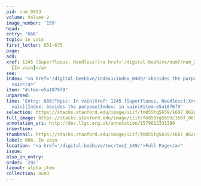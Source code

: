 ```yaml
---
pid: num_0923
volume: Volume 2
image_number: '159'
head:
entry: '666'
topic: In vain
first_letter: 651-675
page:
add:
xref: 1245 [Superfluous, Needless]|<a href='/digital-beehive/num7/num_2316/'>1553
  [In vain]</a>
see:
index: "<a href='/digital-beehive/index1/index_0409/'>besides the purpose</a>|<a href='/digital-beehive/index3/index_2043/'>in
  vain</a>"
item: "#item-e5a1876f9"
unparsed:
line: 'Entry: 666|Topic: In vain|Xref: 1245 [Superfluous, Needless]|Xref: 1553 [In
  vain]|Index: besides the purpose|Index: in vain|#item-e5a1876f9'
selection: https://stacks.stanford.edu/image/iiif/fm855tg5659/1607_0626/372,1209,2922,1053/full/0/default.jpg
full_image: https://stacks.stanford.edu/image/iiif/fm855tg5659/1607_0626/full/full/0/default.jpg
annotation_uri: http://dev.llgc.org.uk/annotation/1579612331380
insertion:
thumbnail: https://stacks.stanford.edu/image/iiif/fm855tg5659/1607_0626/372,1209,600,180/250,/0/default.jpg
label: 666. In vain
location: "<a href='/digital-beehive/toc/toc2_149/'>Full Page</a>"
issue:
also_in_entry:
order: '292'
layout: alpha_item
collection: num3
---
```

